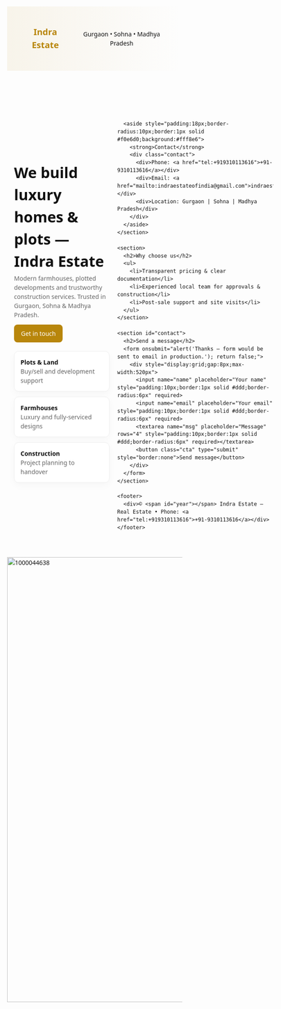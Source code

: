 <!doctype html>
<html lang="en">
<head>
  <meta charset="utf-8" />
  <meta name="viewport" content="width=device-width,initial-scale=1" />
  <title>Indra Estate — Real Estate</title>
  <meta name="description" content="Indra Estate — Real Estate, Farmhouses, Plots. Contact: +91-9310113616" />
  <style>
    :root{--accent:#b8860b;--dark:#111;--muted:#666}
    *{box-sizing:border-box}
    body{font-family:system-ui,-apple-system,Segoe UI,Roboto,"Helvetica Neue",Arial;margin:0;color:var(--dark);line-height:1.5}
    header{background:linear-gradient(90deg,rgba(184,134,11,.08),transparent);padding:28px 16px}
    .container{max-width:960px;margin:0 auto;padding:16px}
    nav{display:flex;justify-content:space-between;align-items:center;gap:12px}
    .brand{font-weight:700;font-size:20px;color:var(--accent)}
    .hero{display:grid;grid-template-columns:1fr;gap:18px;align-items:center;padding:28px 0}
    h1{margin:.2rem 0;font-size:28px}
    p.lead{color:var(--muted);margin:0 0 12px}
    .cta{display:inline-block;background:var(--accent);color:white;padding:10px 16px;border-radius:8px;text-decoration:none}
    .cards{display:grid;grid-template-columns:repeat(auto-fit,minmax(220px,1fr));gap:12px;margin:20px 0}
    .card{padding:14px;border-radius:10px;border:1px solid #eee;background:#fff;box-shadow:0 6px 18px rgba(0,0,0,.03)}
    footer{border-top:1px solid #eee;padding:18px 0;margin-top:22px;color:var(--muted)}
    .contact{display:flex;flex-direction:column;gap:8px}
    @media(min-width:700px){ .hero{grid-template-columns:1fr 360px} h1{font-size:34px} }
  </style>
</head>
<body>
  <header>
    <div class="container">
      <nav>
        <div class="brand">Indra Estate</div>
        <div class="navlinks" aria-hidden="true">Gurgaon • Sohna • Madhya Pradesh</div>
      </nav>
    </div>
  </header>

  <main class="container">
    <section class="hero">
      <div>
        <h1>We build luxury homes & plots — Indra Estate</h1>
        <p class="lead">Modern farmhouses, plotted developments and trustworthy construction services. Trusted in Gurgaon, Sohna & Madhya Pradesh.</p>
        <a class="cta" href="#contact">Get in touch</a>
        <div class="cards" aria-hidden="false">
          <div class="card"><strong>Plots & Land</strong><div style="color:var(--muted)">Buy/sell and development support</div></div>
          <div class="card"><strong>Farmhouses</strong><div style="color:var(--muted)">Luxury and fully-serviced designs</div></div>
          <div class="card"><strong>Construction</strong><div style="color:var(--muted)">Project planning to handover</div></div>
        </div>
      </div>

      <aside style="padding:18px;border-radius:10px;border:1px solid #f0e6d0;background:#fff8e6">
        <strong>Contact</strong>
        <div class="contact">
          <div>Phone: <a href="tel:+919310113616">+91-9310113616</a></div>
          <div>Email: <a href="mailto:indraestateofindia@gmail.com">indraestateofindia@gmail.com</a></div>
          <div>Location: Gurgaon | Sohna | Madhya Pradesh</div>
        </div>
      </aside>
    </section>

    <section>
      <h2>Why choose us</h2>
      <ul>
        <li>Transparent pricing & clear documentation</li>
        <li>Experienced local team for approvals & construction</li>
        <li>Post-sale support and site visits</li>
      </ul>
    </section>

    <section id="contact">
      <h2>Send a message</h2>
      <form onsubmit="alert('Thanks — form would be sent to email in production.'); return false;">
        <div style="display:grid;gap:8px;max-width:520px">
          <input name="name" placeholder="Your name" style="padding:10px;border:1px solid #ddd;border-radius:6px" required>
          <input name="email" placeholder="Your email" style="padding:10px;border:1px solid #ddd;border-radius:6px" required>
          <textarea name="msg" placeholder="Message" rows="4" style="padding:10px;border:1px solid #ddd;border-radius:6px" required></textarea>
          <button class="cta" type="submit" style="border:none">Send message</button>
        </div>
      </form>
    </section>

    <footer>
      <div>© <span id="year"></span> Indra Estate — Real Estate • Phone: <a href="tel:+919310113616">+91-9310113616</a></div>
    </footer>
  </main>

  <script>document.getElementById('year').textContent=new Date().getFullYear();</script>
</body>
</html><img width="1024" height="1024" alt="1000044638" src="https://github.com/user-attachments/assets/538bc11b-b870-4faa-be03-8192f35d5308" />
